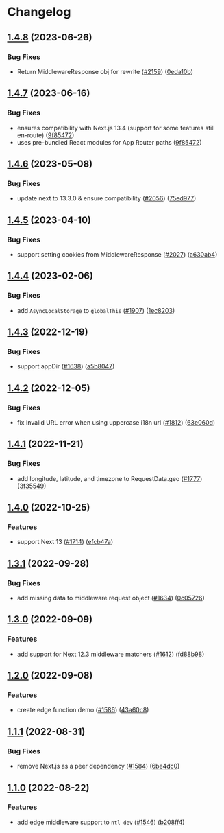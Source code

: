 # Changelog

## [1.4.8](https://github.com/netlify/next-runtime/compare/next-v1.4.7...next-v1.4.8) (2023-06-26)


### Bug Fixes

* Return MiddlewareResponse obj for rewrite ([#2159](https://github.com/netlify/next-runtime/issues/2159)) ([0eda10b](https://github.com/netlify/next-runtime/commit/0eda10b5d978c20b2f888d749b57b932c455c6e0))

## [1.4.7](https://github.com/netlify/next-runtime/compare/next-v1.4.6...next-v1.4.7) (2023-06-16)


### Bug Fixes

* ensures compatibility with Next.js 13.4 (support for some features still en-route) ([9f85472](https://github.com/netlify/next-runtime/commit/9f8547260f654ad89a6412c6deaeb096ffd56671))
* uses pre-bundled React modules for App Router paths ([9f85472](https://github.com/netlify/next-runtime/commit/9f8547260f654ad89a6412c6deaeb096ffd56671))

## [1.4.6](https://github.com/netlify/next-runtime/compare/next-v1.4.5...next-v1.4.6) (2023-05-08)


### Bug Fixes

* update next to 13.3.0 & ensure compatibility ([#2056](https://github.com/netlify/next-runtime/issues/2056)) ([75ed977](https://github.com/netlify/next-runtime/commit/75ed977553edc36ac018191bee5bba08b800f722))

## [1.4.5](https://github.com/netlify/next-runtime/compare/next-v1.4.4...next-v1.4.5) (2023-04-10)


### Bug Fixes

* support setting cookies from MiddlewareResponse ([#2027](https://github.com/netlify/next-runtime/issues/2027)) ([a630ab4](https://github.com/netlify/next-runtime/commit/a630ab41e8a4d0f04e8de4b19a8886705a6b0fe8))

## [1.4.4](https://github.com/netlify/next-runtime/compare/next-v1.4.3...next-v1.4.4) (2023-02-06)


### Bug Fixes

* add `AsyncLocalStorage` to `globalThis` ([#1907](https://github.com/netlify/next-runtime/issues/1907)) ([1ec8203](https://github.com/netlify/next-runtime/commit/1ec820322fea66fa4027a353d5ba562074c90509))

## [1.4.3](https://github.com/netlify/next-runtime/compare/next-v1.4.2...next-v1.4.3) (2022-12-19)


### Bug Fixes

* support appDir ([#1638](https://github.com/netlify/next-runtime/issues/1638)) ([a5b8047](https://github.com/netlify/next-runtime/commit/a5b80475a89f5ab2266059ad2e96c8786ff41421))

## [1.4.2](https://github.com/netlify/next-runtime/compare/next-v1.4.1...next-v1.4.2) (2022-12-05)


### Bug Fixes

* fix Invalid URL error when using uppercase i18n url ([#1812](https://github.com/netlify/next-runtime/issues/1812)) ([63e060d](https://github.com/netlify/next-runtime/commit/63e060df7d3851c5dafae60d4790c2f34d47ed80))

## [1.4.1](https://github.com/netlify/next-runtime/compare/next-v1.4.0...next-v1.4.1) (2022-11-21)


### Bug Fixes

* add longitude, latitude, and timezone to RequestData.geo ([#1777](https://github.com/netlify/next-runtime/issues/1777)) ([3f35549](https://github.com/netlify/next-runtime/commit/3f355497f02726a54aa0b5f391c3e9684d45228f))

## [1.4.0](https://github.com/netlify/next-runtime/compare/next-v1.3.1...next-v1.4.0) (2022-10-25)


### Features

* support Next 13 ([#1714](https://github.com/netlify/next-runtime/issues/1714)) ([efcb47a](https://github.com/netlify/next-runtime/commit/efcb47a84697edd313f3d8643ebcc48f3bde11e3))

## [1.3.1](https://github.com/netlify/next-runtime/compare/next-v1.3.0...next-v1.3.1) (2022-09-28)


### Bug Fixes

* add missing data to middleware request object ([#1634](https://github.com/netlify/next-runtime/issues/1634)) ([0c05726](https://github.com/netlify/next-runtime/commit/0c057265b9297ceb38d49c675159cc50b9df23a3))

## [1.3.0](https://github.com/netlify/next-runtime/compare/next-v1.2.0...next-v1.3.0) (2022-09-09)


### Features

* add support for Next 12.3 middleware matchers ([#1612](https://github.com/netlify/next-runtime/issues/1612)) ([fd88b98](https://github.com/netlify/next-runtime/commit/fd88b9829f93953a06ba0d1269ac8ba5f51f6874))

## [1.2.0](https://github.com/netlify/next-runtime/compare/next-v1.1.1...next-v1.2.0) (2022-09-08)


### Features

* create edge function demo ([#1586](https://github.com/netlify/next-runtime/issues/1586)) ([43a60c8](https://github.com/netlify/next-runtime/commit/43a60c88260e897d3b6b49f9f05442151da36644))

## [1.1.1](https://github.com/netlify/next-runtime/compare/next-v1.1.0...next-v1.1.1) (2022-08-31)

### Bug Fixes

- remove Next.js as a peer dependency ([#1584](https://github.com/netlify/next-runtime/issues/1584))
  ([6be4dc0](https://github.com/netlify/next-runtime/commit/6be4dc08e5339efb84e180e9ea02ce0bc6efe5b5))

## [1.1.0](https://github.com/netlify/next-runtime/compare/next-v1.0.0...next-v1.1.0) (2022-08-22)

### Features

- add edge middleware support to `ntl dev` ([#1546](https://github.com/netlify/next-runtime/issues/1546))
  ([b208ff4](https://github.com/netlify/next-runtime/commit/b208ff463499565d86cc15747b95895b3da18e55))
